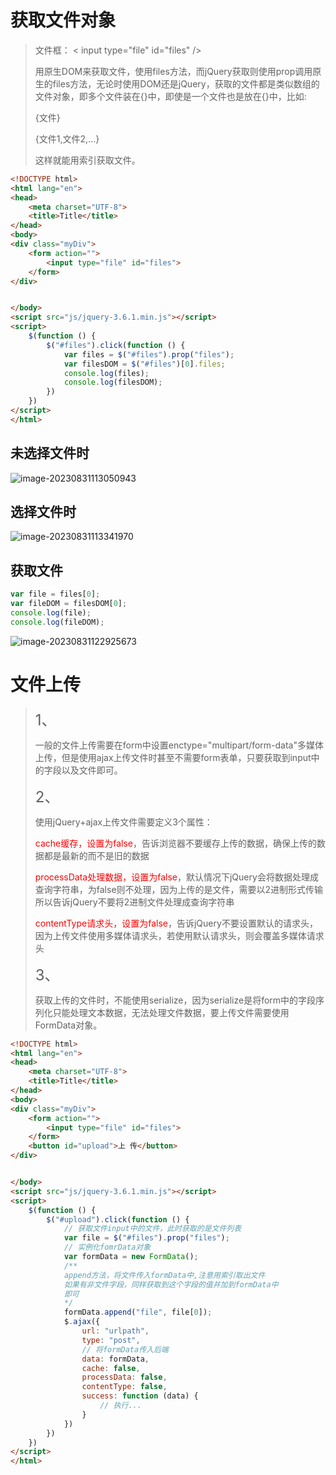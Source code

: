 # 获取文件对象

>文件框：
>< input type="file" id="files" />
>
>用原生DOM来获取文件，使用files方法，而jQuery获取则使用prop调用原生的files方法，无论时使用DOM还是jQuery，获取的文件都是类似数组的文件对象，即多个文件装在{}中，即使是一个文件也是放在{}中，比如:
>
>{文件}
>
>{文件1,文件2,...}
>
>这样就能用索引获取文件。

```html
<!DOCTYPE html>
<html lang="en">
<head>
    <meta charset="UTF-8">
    <title>Title</title>
</head>
<body>
<div class="myDiv">
    <form action="">
        <input type="file" id="files">
    </form>
</div>


</body>
<script src="js/jquery-3.6.1.min.js"></script>
<script>
    $(function () {
        $("#files").click(function () {
            var files = $("#files").prop("files");
            var filesDOM = $("#files")[0].files;
            console.log(files);
            console.log(filesDOM);
        })
    })
</script>
</html>
```

## 未选择文件时

![image-20230831113050943](D:\text1\1.前端\assets\image-20230831113050943.png) 

##  选择文件时

![image-20230831113341970](D:\text1\1.前端\assets\image-20230831113341970.png) 

## 获取文件

 ```javascript
 var file = files[0];
 var fileDOM = filesDOM[0];
 console.log(file);
 console.log(fileDOM);
 ```

![image-20230831122925673](D:\text1\1.前端\assets\image-20230831122925673.png) 

# 文件上传

> <font size=5>1、</font>
>
> 一般的文件上传需要在form中设置enctype="multipart/form-data"多媒体上传，但是使用ajax上传文件时甚至不需要form表单，只要获取到input中的字段以及文件即可。
>
> <font size=5>2、</font>
>
> 使用jQuery+ajax上传文件需要定义3个属性：
>
> <font color=red>cache缓存，设置为false</font>，告诉浏览器不要缓存上传的数据，确保上传的数据都是最新的而不是旧的数据
>
> <font color=red>processData处理数据，设置为false</font>，默认情况下jQuery会将数据处理成查询字符串，为false则不处理，因为上传的是文件，需要以2进制形式传输所以告诉jQuery不要将2进制文件处理成查询字符串
>
> <font color=red>contentType请求头，设置为false</font>，告诉jQuery不要设置默认的请求头，因为上传文件使用多媒体请求头，若使用默认请求头，则会覆盖多媒体请求头
>
> <font size=5>3、</font>
>
> 获取上传的文件时，不能使用serialize，因为serialize是将form中的字段序列化只能处理文本数据，无法处理文件数据，要上传文件需要使用FormData对象。

```html
<!DOCTYPE html>
<html lang="en">
<head>
    <meta charset="UTF-8">
    <title>Title</title>
</head>
<body>
<div class="myDiv">
    <form action="">
        <input type="file" id="files">
    </form>
    <button id="upload">上 传</button>
</div>


</body>
<script src="js/jquery-3.6.1.min.js"></script>
<script>
    $(function () {
        $("#upload").click(function () {
            // 获取文件input中的文件，此时获取的是文件列表
            var file = $("#files").prop("files");
            // 实例化fomrData对象
            var formData = new FormData();
            /** 
            append方法，将文件传入formData中,注意用索引取出文件
            如果有非文件字段，同样获取到这个字段的值并加到formData中
            即可
            */
            formData.append("file", file[0]);
            $.ajax({
                url: "urlpath",
                type: "post",
                // 将formData传入后端
                data: formData,
                cache: false,
                processData: false,
                contentType: false,
                success: function (data) {
                    // 执行...
                }
            })
        })
    })
</script>
</html>
```

